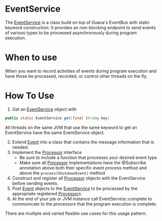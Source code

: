 #   EventService

The [EventService](EventService.java) is a class build on top of Guava's EventBus with
static keyword construction. It provides an non-blocking endpoint to
send events of various types to be processed asynchronously during program execution.


#   When to use
When you want to record activities of events during program execution
and have those be processed, recorded, or control other threads on the fly.

#   How To Use
1.   Get an [EventService](EventService.java) object with

```java
public static EventService get(final String key)
```
All threads on the same JVM that use the same keyword to get an EventService have the same EventService object.

2.  Extend [Event](Event.java) into a class that contains the message information that is needed.
3.  Implement the [Processor](Processor.java) interface
    *   Be sure to include a function that processes your desired event type
    *   Make sure all [Processor](Processor.java) implementations have the @Subscribe annotation above both their specific event process method and above the ```process(ShutdownEvent)``` method
4.  Construct and register all [Processor](Processor.java) objects with the EventService before sending events.
5.  Post [Event](Event.java) objects to the [EventService](EventService.java) to be processed by the appropriate registered [Processor](Processor.java)s.
6.  At the end of your job or JVM instance call EventService::complete to communicate to the processors that the program execution is complete.


There are multiple and varied flexible use cases for this usage pattern.
